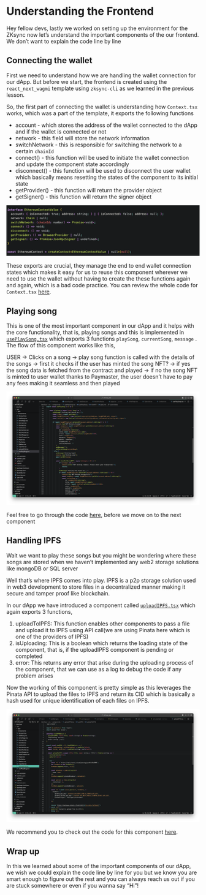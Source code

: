 # Understanding the Frontend

Hey fellow devs, lastly we worked on setting up the environment for the ZKsync now let’s understand the important components of the our frontend. We don’t want to explain the code line by line

## Connecting the wallet

First we need to understand how we are handling the wallet connection for our dApp. But before we start, the frontend is created using the `react_next_wagmi` template using `zksync-cli` as we learned in the previous lesson. 

So, the first part of connecting the wallet is understanding how `Context.tsx` works, which was a part of the template, it exports the following functions

- account - which stores the address of the wallet connected to the dApp and if the wallet is connected or not
- network - this field will store the network information
- switchNetwork - this is responsible for switching the network to a certain `chainId`
- connect() - this function will be used to initiate the wallet connection and update the component state accordingly
- disconnect() - this function will be used to disconnect the user wallet which basically means resetting the states of the component to its initial state
- getProvider() - this function will return the provider object
- getSigner() - this function will return the signer object

![Screenshot 2024-09-04 at 4.37.15 PM.png](https://github.com/0xmetaschool/Learning-Projects/blob/main/assests_for_all/Zksync-assests/Lesson%208%20Understanding%20the%20Frontend/Screenshot_2024-09-04_at_4.37.15_PM.png?raw=true)

These exports are crucial, they manage the end to end wallet connection states which makes it easy for us to reuse this component wherever we need to use the wallet without having to create the these functions again and again, which is a bad code practice. You can review the whole code for `Context.tsx` [here](https://github.com/0xmetaschool/zksync-music-streaming-and-tipping-platform/blob/boilerplate02/interface/src/components/Context.tsx).

## Playing song

This is one of the most important component in our dApp and it helps with the core functionality, that is, playing songs and this is implemented in [`usePlaySong.tsx`](https://github.com/0xmetaschool/zksync-music-streaming-and-tipping-platform/blob/boilerplate02/interface/src/components/usePlaySong.tsx) which exports 3 functions `playSong`, `currentSong`, `message` . The flow of this component works like this,

USER → Clicks on a song → play song function is called with the details of the songs → first it checks if the user has minted the song NFT? → if yes the song data is fetched from the contract and played → if no the song NFT is minted to user wallet thanks to Paymaster, the user doesn’t have to pay any fees making it seamless and then played

![Screenshot 2024-09-06 at 10.30.51 AM.png](https://github.com/0xmetaschool/Learning-Projects/blob/main/assests_for_all/Zksync-assests/Lesson%208%20Understanding%20the%20Frontend/Screenshot_2024-09-06_at_10.30.51_AM.png?raw=true)

Feel free to go through the code [here](https://github.com/0xmetaschool/zksync-music-streaming-and-tipping-platform/blob/boilerplate02/interface/src/components/usePlaySong.tsx), before we move on to the next component

## Handling IPFS

Wait we want to play these songs but you might be wondering where these songs are stored when we haven’t implemented any web2 storage solutions like mongoDB or SQL server

Well that’s where IPFS comes into play. IPFS is a p2p storage solution used in web3 development to store files in a decentralized manner making it secure and tamper proof like blockchain.

In our dApp we have introduced a component called [`uploadIPFS.tsx`](https://github.com/0xmetaschool/zksync-music-streaming-and-tipping-platform/blob/boilerplate02/interface/src/components/uploadIPFS.tsx) which again exports 3 functions,

1. uploadToIPFS: This function enables other components to pass a file and upload it to IPFS using API call(we are using Pinata here which is one of the providers of IPFS)
2. isUploading: This is a boolean which returns the loading state of the component, that is, if the uploadIPFS component is pending or completed
3. error: This returns any error that arise during the uploading process of the component, that we can use as a log to debug the code if any problem arises

Now the working of this component is pretty simple as this leverages the Pinata API to upload the files to IPFS and return its CID which is basically a hash used for unique identification of each files on IPFS.

![Screenshot 2024-09-06 at 10.42.47 AM.png](https://github.com/0xmetaschool/Learning-Projects/blob/main/assests_for_all/Zksync-assests/Lesson%208%20Understanding%20the%20Frontend/Screenshot_2024-09-06_at_10.42.47_AM.png?raw=true)

We recommend you to check out the code for this component [here](https://github.com/0xmetaschool/zksync-music-streaming-and-tipping-platform/blob/boilerplate02/interface/src/components/uploadIPFS.tsx).

## Wrap up

In this we learned about some of the important components of our dApp, we wish we could explain the code line by line for you but we know you are smart enough to figure out the rest and you can always reach us out if you are stuck somewhere or even if you wanna say “Hi”!